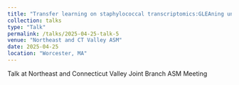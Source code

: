 ```yaml
---
title: "Transfer learning on staphylococcal transcriptomics:GLEAning uncharacterized genes"
collection: talks
type: "Talk"
permalink: /talks/2025-04-25-talk-5
venue: "Northeast and CT Valley ASM"
date: 2025-04-25
location: "Worcester, MA"
---
```


Talk at Northeast and Connecticut Valley Joint Branch ASM Meeting
